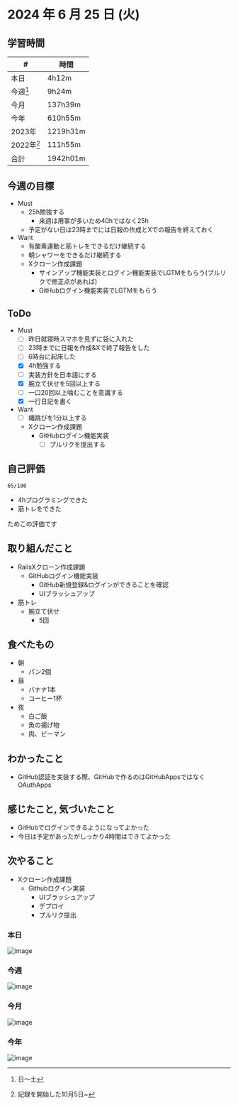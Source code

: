 # 2024 年 6 月 25 日 (火)

## 学習時間
| #          | 時間     |
| ---------- | -------- |
| 本日       | 4h12m    |
| 今週[^1]   | 9h24m    |
| 今月       | 137h39m  |
| 今年       | 610h55m  |
| 2023年     | 1219h31m |
| 2022年[^2] | 111h55m  |
| 合計       | 1942h01m |

## 今週の目標
- Must
  - 25h勉強する
    - 来週は用事が多いため40hではなく25h
  - 予定がない日は23時までには日報の作成とXでの報告を終えておく
- Want
  - 有酸素運動と筋トレをできるだけ継続する
  - 朝シャワーをできるだけ継続する
  - Xクローン作成課題
    - サインアップ機能実装とログイン機能実装でLGTMをもらう(プルリクで修正点があれば)
    - GitHubログイン機能実装でLGTMをもらう

## ToDo
- Must
  - [ ] 昨日就寝時スマホを見ずに袋に入れた
  - [ ] 23時までに日報を作成&Xで終了報告をした
  - [ ] 6時台に起床した
  - [x] 4h勉強する
  - [ ] 実装方針を日本語にする
  - [x] 腕立て伏せを5回以上する
  - [ ] 一口20回以上噛むことを意識する
  - [x] 一行日記を書く
- Want
  - [ ] 縄跳びを1分以上する
  - Xクローン作成課題
    - GitHubログイン機能実装
      - [ ] プルリクを提出する

## 自己評価
```
65/100
```
- 4hプログラミングできた
- 筋トレをできた

ためこの評価です

## 取り組んだこと
- RailsXクローン作成課題
  - GitHubログイン機能実装
    - GitHub新規登録&ログインができることを確認
    - UIブラッシュアップ
- 筋トレ
  - 腕立て伏せ
    - 5回

## 食べたもの
- 朝
  - パン2個
- 昼
  - バナナ1本
  - コーヒー1杯
- 夜
  - 白ご飯
  - 魚の揚げ物
  - 肉、ピーマン

## わかったこと
- GitHub認証を実装する際、GitHubで作るのはGitHubAppsではなくOAuthApps

## 感じたこと, 気づいたこと
- GitHubでログインできるようになってよかった
- 今日は予定があったがしっかり4時間はできてよかった

## 次やること
- Xクローン作成課題
  - Githubログイン実装
    - UIブラッシュアップ
    - デプロイ
    - プルリク提出

### 本日
![image](https://github.com/nil-ramuda/daily_report/assets/94735931/fbe0d9c2-7b94-4ee3-9f4c-470dbcf66d5e)

### 今週
![image](https://github.com/nil-ramuda/daily_report/assets/94735931/d515cd3c-185e-46bf-90f0-c38f13e5841e)

### 今月
![image](https://github.com/nil-ramuda/daily_report/assets/94735931/b8af3493-7393-4ae3-a8a5-53098560d555)

### 今年
![image](https://github.com/nil-ramuda/daily_report/assets/94735931/2061d761-0df0-4ccb-98cf-d67a525e259e)


[^1]: 日〜土
[^2]: 記録を開始した10月5日~
